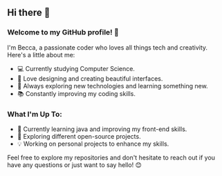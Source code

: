 ## Hi there 👋

### Welcome to my GitHub profile! 🌸

I'm Becca, a passionate coder who loves all things tech and creativity. Here's a little about me:

- 💻 Currently studying Computer Science.
- 🎨 Love designing and creating beautiful interfaces.
- 🌟 Always exploring new technologies and learning something new.
- 📚 Constantly improving my coding skills.

### What I'm Up To:

- 🌱 Currently learning java and improving my front-end skills.
- 🔭 Exploring different open-source projects.
- 💡 Working on personal projects to enhance my skills.


Feel free to explore my repositories and don't hesitate to reach out if you have any questions or just want to say hello! 😊

<!--
**beccaa9116/beccaa9116** is a ✨ _special_ ✨ repository because its `README.md` (this file) appears on your GitHub profile.

Here are some ideas to get you started:

- 🔭 I’m currently working on ...
- 🌱 I’m currently learning ...
- 👯 I’m looking to collaborate on ...
- 🤔 I’m looking for help with ...
- 💬 Ask me about ...
- 📫 How to reach me: ...
- 😄 Pronouns: ...
- ⚡ Fun fact: ...
-->
